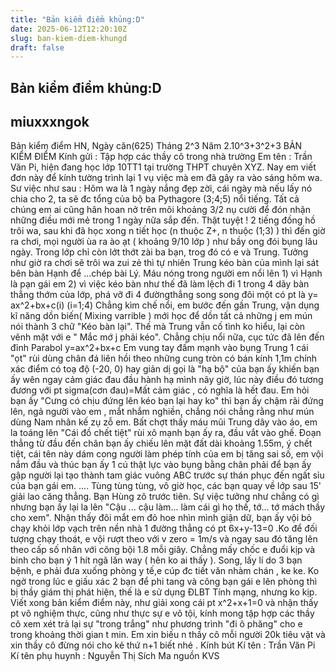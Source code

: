 ```yaml
---
title: "Bản kiểm điểm khủng:D"
date: 2025-06-12T12:20:10Z
slug: ban-kiem-diem-khungd
draft: false
---
```


## Bản kiểm điểm khủng:D

## miuxxxngok

Bản kiểm điểm 
HN, Ngày căn(625) Tháng 2^3
Năm 2.10^3+3^2+3
BẢN KIỂM ĐIỂM
Kính gửi : Tập hợp các thầy cô trong nhà trường
Em tên : Trần Văn Pi, hiện đang học
lớp 10TT1 tại trường THPT chuyên
XYZ.
Nay em viết đơn này để kính tường trình lại 1 vụ việc mà em đã gây ra vào sáng hôm wa. Sư việc như sau :
Hôm wa là 1 ngày nắng đẹp zời, cái ngày mà nếu lấy nó chia cho 2, ta sẽ đc tổng của bộ ba Pythagore (3;4;5) nổi tiếng. Tất cả chúng em ai cũng hân hoan nở trên môi khoảng 3/2 nụ cười để đón nhận những điều mới mẻ trong 1 ngày nữa sắp đến. Thật tuyệt ! 
2 tiếng đồng hồ trôi wa, sau khi đã học xong n tiết học (n thuộc Z+, n thuộc (1;3) ) thì đến giờ ra chơi, mọi người ùa ra ào ạt ( khoảng 9/10 lớp ) như bầy ong đói bụng lâu ngày. Trong lớp chỉ còn lớt thớt zài ba bạn, trog đó có e và Trung. Tưởng như giờ ra chơi sẽ trôi wa zui zẻ thì tự nhiên Trung kéo bàn của mình lại sát bên bàn Hạnh để ...chép bài Lý. Máu nóng trong người em nổi lên 1) vì Hạnh là pạn gái em 2) vì việc kéo bàn như thế đã làm lệch đi 1 trong 4 dãy bàn thẳng thớm của lớp, phá vỡ đi 4 đườngthẳng song song đôi một có pt là y= ax^2+bx+c(i) (i=1;4) Chẳng kìm chế nổi, em bước đến gần Trung, vận dụng kĩ năng dồn biến( Mixing varrible ) mới học để dồn tất cả những j em mún nói thành 3 chữ "Kéo bàn lại". Thế mà Trung vẫn cố tình ko hiểu, lại còn vênh mặt với e " Mắc mớ j phải kéo". Chẳng chịu nổi nữa, cục tức đã lên đến đỉnh Parabol y=ax^2+bx+c
Em vung tay đấm mạnh vào bụng Trung 1 cái "ọt" rùi dùng chân đá liên hồi theo những cung tròn có bán kính 1,1m chính xác điểm có toạ độ (-20, 0) hay giản dị gọi là "hạ bộ" của bạn ấy khiến bạn ấy wên ngay cảm giác đau đầu hành hạ mình nãy giờ, lúc này điều đó tương đương với pt sigma(cơn đau)=Mất cảm giác , có nghĩa là hết đau. Em hỏi bạn ấy "Cưng có chịu đứng lên kéo bạn lại hay ko" thì bạn ấy chậm rãi đứng lên, ngả người vào em , mắt nhắm nghiền, chẳng nói chẳng rằng như mún dùng Nam nhân kế zụ zỗ em. Bất chợt thấy máu mũi Trung dây vào áo, em la toáng lên "Cái đồ chết tiệt" rùi xô mạnh bạn ấy ra, đầu vắt vào ghế. Đoạn thẳng từ đầu đến chân bạn ấy chiếu lên mặt đất dài khoảng 1.55m, ý chết tiệt, cái tên này dám cong người làm phép tính của em bị tăng sai số, em vội nắm đầu và thúc bạn ấy 1 cú thật lực vào bụng bằng chân phải để bạn ấy gập người lại tạo thành tam giác vuông ABC trước sự thán phục đến ngất sỉu của bạn gái em. .... Tùng tùng tùng, vô giờ học, các bạn quay về lớp sau 15' giải lao căng thẳng. Bạn Hùng zô trước tiên. Sự việc tưởng như chẳng có gì nhưng bạn ấy lại la lên "Cậu ... cậu làm... làm cái gì họ thế, tớ... tớ mách thầy cho xem". Nhận thấy đôi mắt em đỏ hoe nhìn mình giận dữ, bạn ấy vội bỏ chạy khỏi lớp vạch trên nền nhà 1 đường thẳng có pt 6x+y-13=0 .Ko để đối tượng chạy thoát, e vội rượt theo với v zero = 1m/s và ngay sau đó tăng lên theo cấp số nhân với công bội 1.8 mỗi giây. Chẳng mấy chốc e đuổi kịp và binh cho bạn ý 1 hít ngã lăn way ( hên ko ai thấy ). Song, lấy lí do 3 bạn bệnh, e phải đưa xuống phòng y tế,e cúp đc tiết văn nhàm chán , ke ke. Ko ngờ trong lúc e giấu xác 2 bạn để phi tang và cõng bạn gái e lên phòng thì bị thầy giám thị phát hiện, thế là e sử dụng ĐLBT Tính mạng, nhưng ko kịp. Viết xong bản kiểm điểm này, như giải xong cái pt x^2+x+1=0 và nhận thấy pt vô nghiệm thực, cũng như thực sự e vô tội, kính mong tập hợp các thầy cô xem xét trả lại sự "trong trắng" như phương trình "đi ô phăng" cho e trong khoảng thời gian t min. Em xin biếu n thầy cô mỗi người 20k tiêu vặt và xin thầy cô đừng nói cho kẻ thứ n+1 biết nhé
.
Kính bút
Kí tên : Trần Văn Pi
Kí tên phụ huynh : Nguyễn Thị Sích Ma
nguồn KVS